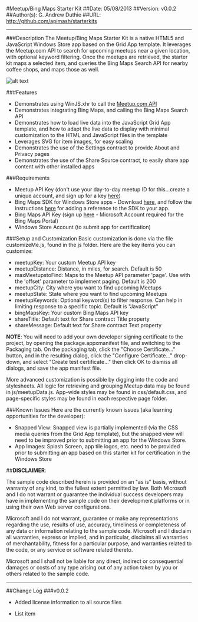 #Meetup/Bing Maps Starter Kit
##Date: 05/08/2013
##Version: v0.0.2
##Author(s): G. Andrew Duthie
##URL: http://github.com/apimash/starterkits

----------
###Description
The Meetup/Bing Maps Starter Kit is a native HTML5 and JavaScript Windows Store app based on the Grid App template. It leverages the Meetup.com API to search for upcoming meetups near a given location, with optional keyword filtering. Once the meetups are retrieved, the starter kit maps a selected item, and queries the Bing Maps Search API for nearby coffee shops, and maps those as well.

![alt text][1]

###Features
 - Demonstrates using WinJS.xhr to call the [Meetup.com API][2]
 - Demonstrates integrating Bing Maps, and calling the Bing Maps Search API
 - Demonstrates how to load live data into the JavaScript Grid App template, and how to adapt the live data to display with minimal customization to the HTML and JavaScript files in the template
 - Leverages SVG for item images, for easy scaling
 - Demonstrates the use of the Settings contract to provide About and Privacy pages
 - Demonstrates the use of the Share Source contract, to easily share app content with other installed apps

###Requirements
 - Meetup API Key (don't use your day-to-day meetup ID for this...create a unique account, and sign up for a key [here][3])
 - Bing Maps SDK for Windows Store apps - Download [here][4], and follow the instructions [here][5] for adding a reference to the SDK to your app. 
 - Bing Maps API Key (sign up [here][6] - Microsoft Account required for the Bing Maps Portal)
 - Windows Store Account (to submit app for certification)

###Setup and Customization
Basic customization is done via the file customizeMe.js, found in the js folder. Here are the key items you can customize:

 - meetupKey: Your custom Meetup API key
 - meetupDistance: Distance, in miles, for search. Default is 50
 - maxMeetupstoFind: Maps to the Meetup API parameter 'page'. Use with the 'offset' parameter to implement paging. Default is 200
 - meetupCity: City where you want to find upcoming Meetups
 - meetupState: State where you want to find upcoming Meetups
 - meetupKeywords: Optional keyword(s) to filter response. Can help in limiting response to a specific topic. Default is "JavaScript"
 - bingMapsKey: Your custom Bing Maps API key
 - shareTitle: Default text for Share contract Title property
 - shareMessage: Default text for Share contract Text property

**NOTE**: You will need to add your own developer signing certificate to the project, by opening the package.appxmanifest file, and switching to the Packaging tab. On the packaging tab, click the "Choose Certificate..." button, and in the resulting dialog, click the "Configure Certificate..." drop-down, and select "Create test certificate..." then click OK to dismiss all dialogs, and save the app manifest file.
 
More advanced customization is possible by digging into the code and stylesheets. All logic for retrieving and grouping Meetup data may be found in js/meetupData.js. App-wide styles may be found in css/default.css, and page-specific styles may be found in each respective page folder.

###Known Issues
Here are the currently known issues (aka learning opportunities for the developer):

 - Snapped View: Snapped view is partially implemented (via the CSS media queries from the Grid App template), but the snapped view will need to be improved prior to submitting an app for the Windows Store.
 - App Images: Splash Screen, app tile logos, etc. need to be provided prior to submitting an app based on this starter kit for certification in the Windows Store

##**DISCLAIMER**: 

The sample code described herein is provided on an "as is" basis, without warranty of any kind, to the fullest extent permitted by law. Both Microsoft and I do not warrant or guarantee the individual success developers may have in implementing the sample code on their development platforms or in using their own Web server configurations. 

Microsoft and I do not warrant, guarantee or make any representations regarding the use, results of use, accuracy, timeliness or completeness of any data or information relating to the sample code. Microsoft and I disclaim all warranties, express or implied, and in particular, disclaims all warranties of merchantability, fitness for a particular purpose, and warranties related to the code, or any service or software related thereto. 

Microsoft and I shall not be liable for any direct, indirect or consequential damages or costs of any type arising out of any action taken by you or others related to the sample code.

----------

##Change Log
###v0.0.2

 - Added license information to all source files

 - List item


  [1]: https://raw.github.com/apimash/StarterKits/master/Windows%20Starter%20Kits/APIMASH_MeetupPOI_StarterKit/homePage.png "Home Page"
  [2]: http://www.meetup.com/meetup_api/ "Meetup API"
  [3]: http://www.meetup.com/meetup_api/ "Meetup API"
  [4]: http://visualstudiogallery.msdn.microsoft.com/bb764f67-6b2c-4e14-b2d3-17477ae1eaca
  [5]: http://msdn.microsoft.com/en-us/library/hh852186.aspx
  [6]: https://www.bingmapsportal.com/ "Bing Maps Portal"
